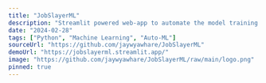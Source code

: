 ```yaml
---
title: "JobSlayerML"
description: "Streamlit powered web-app to automate the model training and evaluation process for dataset, useful to set baseline for hackathons and competitions."
date: "2024-02-28"
tags: ["Python", "Machine Learning", "Auto-ML"]
sourceUrl: "https://github.com/jaywyawhare/JobSlayerML"
demoUrl: "https://jobslayerml.streamlit.app/"
image: "https://github.com/jaywyawhare/JobSlayerML/raw/main/logo.png"
pinned: true
---
```

